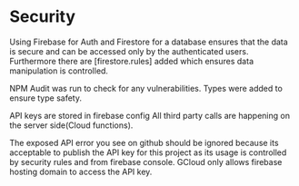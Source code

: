 # Security
Using Firebase for Auth and Firestore for a database ensures that the data is secure and can be accessed only by the authenticated users.
Furthermore there are [firestore.rules] added which ensures data manipulation is controlled.

NPM Audit was run to check for any vulnerabilities.
Types were added to ensure type safety.

API keys are stored in firebase config
All third party calls are happening on the server side(Cloud functions).



The exposed API error you see on github should be ignored because its acceptable to publish the API key for this project 
as its usage is controlled by security rules and from firebase console.
GCloud only allows firebase hosting domain to access the API key.
```
